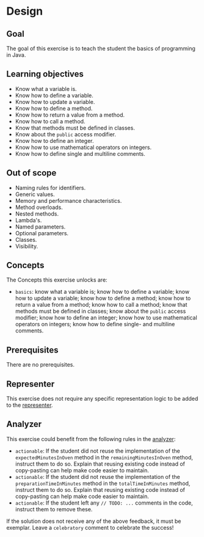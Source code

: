 # Design

## Goal

The goal of this exercise is to teach the student the basics of programming in Java.

## Learning objectives

- Know what a variable is.
- Know how to define a variable.
- Know how to update a variable.
- Know how to define a method.
- Know how to return a value from a method.
- Know how to call a method.
- Know that methods must be defined in classes.
- Know about the `public` access modifier.
- Know how to define an integer.
- Know how to use mathematical operators on integers.
- Know how to define single and multiline comments.

## Out of scope

- Naming rules for identifiers.
- Generic values.
- Memory and performance characteristics.
- Method overloads.
- Nested methods.
- Lambda's.
- Named parameters.
- Optional parameters.
- Classes.
- Visibility.

## Concepts

The Concepts this exercise unlocks are:

- `basics`: know what a variable is; know how to define a variable; know how to update a variable; know how to define a method; know how to return a value from a method; know how to call a method; know that methods must be defined in classes; know about the `public` access modifier; know how to define an integer; know how to use mathematical operators on integers; know how to define single- and multiline comments.

## Prerequisites

There are no prerequisites.

## Representer

This exercise does not require any specific representation logic to be added to the [representer][representer].

## Analyzer

This exercise could benefit from the following rules in the [analyzer]:

- `actionable`: If the student did not reuse the implementation of the `expectedMinutesInOven` method in the `remainingMinutesInOven` method, instruct them to do so.
  Explain that reusing existing code instead of copy-pasting can help make code easier to maintain.
- `actionable`: If the student did not reuse the implementation of the `preparationTimeInMinutes` method in the `totalTimeInMinutes` method, instruct them to do so.
  Explain that reusing existing code instead of copy-pasting can help make code easier to maintain.
- `actionable`: If the student left any `// TODO: ...` comments in the code, instruct them to remove these.

If the solution does not receive any of the above feedback, it must be exemplar.
Leave a `celebratory` comment to celebrate the success!

[analyzer]: https://github.com/exercism/java-analyzer
[representer]: https://github.com/exercism/java-representer
